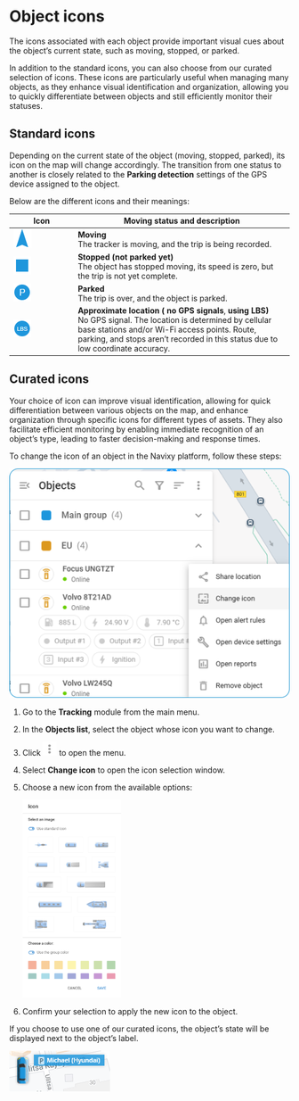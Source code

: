 # Object icons

The icons associated with each object provide important visual cues about the object’s current state, such as moving, stopped, or parked.

In addition to the standard icons, you can also choose from our curated selection of icons. These icons are particularly useful when managing many objects, as they enhance visual identification and organization, allowing you to quickly differentiate between objects and still efficiently monitor their statuses.

## Standard icons

Depending on the current state of the object (moving, stopped, parked), its icon on the map will change accordingly. The transition from one status to another is closely related to the **Parking detection** settings of the GPS device assigned to the object.

Below are the different icons and their meanings:

<table><thead><tr><th width="102.18182373046875">Icon</th><th>Moving status and description</th></tr></thead><tbody><tr><td><img src="../../../user-guide/gps-tracking/objects-list/attachments/image-20240718-221255.png" alt="image-20240718-221255.png"></td><td><strong>Moving</strong><br>The tracker is moving, and the trip is being recorded.</td></tr><tr><td><img src="../../../user-guide/gps-tracking/objects-list/attachments/image-20240718-221249.png" alt="image-20240718-221249.png"></td><td><strong>Stopped (not parked yet)</strong><br>The object has stopped moving, its speed is zero, but the trip is not yet complete.</td></tr><tr><td><img src="../../../user-guide/gps-tracking/objects-list/attachments/image-20240718-221243.png" alt="image-20240718-221243.png"></td><td><strong>Parked</strong><br>The trip is over, and the object is parked.</td></tr><tr><td><img src="../../../user-guide/gps-tracking/objects-list/attachments/image-20240718-221219.png" alt="image-20240718-221219.png"></td><td><strong>Approximate location ( no GPS signals</strong>, <strong>using LBS)</strong><br>No GPS signal. The location is determined by cellular base stations and/or Wi-Fi access points. Route, parking, and stops aren’t recorded in this status due to low coordinate accuracy.</td></tr></tbody></table>

## Curated icons

Your choice of icon can improve visual identification, allowing for quick differentiation between various objects on the map, and enhance organization through specific icons for different types of assets. They also facilitate efficient monitoring by enabling immediate recognition of an object’s type, leading to faster decision-making and response times.

To change the icon of an object in the Navixy platform, follow these steps:

![Change icon option](../../../user-guide/gps-tracking/objects-list/attachments/Change_icon.png)

1. Go to the **Tracking** module from the main menu.
2. In the **Objects list**, select the object whose icon you want to change.
3. Click <img src="../../../user-guide/gps-tracking/objects-list/attachments/Untitled-20250407-124610.png" alt="Untitled-20250407-124610.png" data-size="line"> to open the menu.
4. Select **Change icon** to open the icon selection window.
5.  Choose a new icon from the available options:

    <div align="left"><img src="../../../user-guide/gps-tracking/objects-list/attachments/image-20240718-222003.png" alt="" width="177"></div>
6. Confirm your selection to apply the new icon to the object.

If you choose to use one of our curated icons, the object’s state will be displayed next to the object’s label.

![](../../../user-guide/gps-tracking/objects-list/attachments/image-20240718-221420.png)
